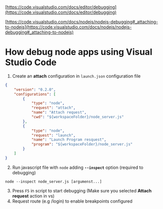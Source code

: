 [https://code.visualstudio.com/docs/editor/debugging](https://code.visualstudio.com/docs/editor/debugging)

[https://code.visualstudio.com/docs/nodejs/nodejs-debugging#_attaching-to-nodejs](https://code.visualstudio.com/docs/nodejs/nodejs-debugging#_attaching-to-nodejs)
# How debug node apps using Visual Studio Code

1. Create an **attach** configuration in `launch.json` configuration file

```json
{
    "version": "0.2.0",
    "configurations": [
        {
            "type": "node",
            "request": "attach",
            "name": "Attach request",
            "cwd": "${workspaceFolder}/node_server.js"
        },
        {
            "type": "node",
            "request": "launch",
            "name": "Launch Program resquest",
            "program": "${workspaceFolder}/node_server.js"
        }
    ]
}
```
2. Run javascript file with `node` adding **`--inspect`** option (required to debugging)

```console
node --inspect node_server.js [argumenst...]
```
3. Press `F5` in script to start debugging (Make sure you selected **Attach request** action in vs)
4. Request route (e.g /login) to enable breakpoints configured

